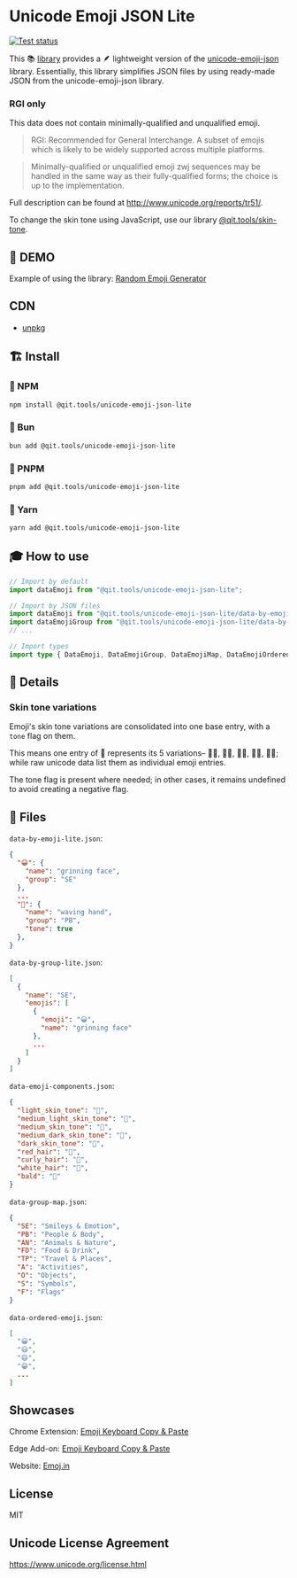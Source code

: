 # Unicode Emoji JSON Lite

[![Test status](https://github.com/Qit-tools/unicode-emoji-json-lite/workflows/Node.js%20CI/badge.svg)](https://github.com/Qit-tools/unicode-emoji-json-lite/actions/workflows/node.js.yml)

This 📚 [library](https://www.npmjs.com/package/@qit.tools/unicode-emoji-json-lite) provides a 🪶 lightweight version of the [unicode-emoji-json](https://www.npmjs.com/package/unicode-emoji-json) library. Essentially, this library simplifies JSON files by using ready-made JSON from the unicode-emoji-json library.

### RGI only

This data does not contain minimally-qualified and unqualified emoji.

> RGI: Recommended for General Interchange. A subset of emojis which is likely to be widely supported across multiple platforms.

> Minimally-qualified or unqualified emoji zwj sequences may be handled in the same way as their fully-qualified forms; the choice is up to the implementation.

Full description can be found at http://www.unicode.org/reports/tr51/.

To change the skin tone using JavaScript, use our library [@qit.tools/skin-tone](https://www.npmjs.com/package/@qit.tools/skin-tone).

## 👀 DEMO

Example of using the library: [Random Emoji Generator](https://qit.tools/generators/random-emoji/)

## CDN

- [unpkg](https://unpkg.com/browse/@qit.tools/unicode-emoji-json-lite/)

## 🏗️ Install

### 🎉 NPM

```bash
npm install @qit.tools/unicode-emoji-json-lite
```

### 🧁 Bun

```bash
bun add @qit.tools/unicode-emoji-json-lite
```

### 🌟 PNPM

```bash
pnpm add @qit.tools/unicode-emoji-json-lite
```

### 🧶 Yarn

```bash
yarn add @qit.tools/unicode-emoji-json-lite
```

## 🎓 How to use

```ts
// Import by default
import dataEmoji from "@qit.tools/unicode-emoji-json-lite";

// Import by JSON files
import dataEmoji from "@qit.tools/unicode-emoji-json-lite/data-by-emoji-lite.json";
import dataEmojiGroup from "@qit.tools/unicode-emoji-json-lite/data-by-group-lite.json";
// ...

// Import types
import type { DataEmoji, DataEmojiGroup, DataEmojiMap, DataEmojiOrdered } from "@qit.tools/unicode-emoji-json-lite";
```


## 📝 Details

### Skin tone variations

Emoji's skin tone variations are consolidated into one base entry, with a `tone` flag on them.

This means one entry of 👋 represents its 5 variations– 👋🏻, 👋🏼, 👋🏽, 👋🏾, 👋🏿; while raw unicode data list them as individual emoji entries.

The tone flag is present where needed; in other cases, it remains undefined to avoid creating a negative flag.

## 📄 Files

`data-by-emoji-lite.json`:

```json
{
  "😀": {
    "name": "grinning face",
    "group": "SE"
  },
  ...
  "👋": {
    "name": "waving hand",
    "group": "PB",
    "tone": true
  },
}
```


`data-by-group-lite.json`:

```json
[
  {
    "name": "SE",
    "emojis": [
      {
        "emoji": "😀",
        "name": "grinning face"
      },
      ...
    ]
  }
]
```

`data-emoji-components.json`:

```json
{
  "light_skin_tone": "🏻",
  "medium_light_skin_tone": "🏼",
  "medium_skin_tone": "🏽",
  "medium_dark_skin_tone": "🏾",
  "dark_skin_tone": "🏿",
  "red_hair": "🦰",
  "curly_hair": "🦱",
  "white_hair": "🦳",
  "bald": "🦲"
}
```

`data-group-map.json`:

```json
{
  "SE": "Smileys & Emotion",
  "PB": "People & Body",
  "AN": "Animals & Nature",
  "FD": "Food & Drink",
  "TP": "Travel & Places",
  "A": "Activities",
  "O": "Objects",
  "S": "Symbols",
  "F": "Flags"
}
```

`data-ordered-emoji.json`:

```json
[
  "😀",
  "😃",
  "😄",
  "😁",
  ...
]
```

## Showcases

Chrome Extension: [Emoji Keyboard Copy & Paste](https://chromewebstore.google.com/detail/lgdjbhmmimmgenckodpogdgakjepiicm)

Edge Add-on: [Emoji Keyboard Copy & Paste](https://microsoftedge.microsoft.com/addons/detail/madhfecnpclggkpaaklddcdchhajkmoo)

Website: [Emoj.in](https://emoj.in/)

## License

MIT

## Unicode License Agreement

https://www.unicode.org/license.html